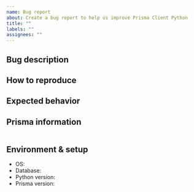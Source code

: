 ```yaml
---
name: Bug report
about: Create a bug report to help us improve Prisma Client Python
title: ""
labels: ""
assignees: ""
---
```


<!--
Thanks for helping us improve Prisma Client Python! 🙏 Please follow the sections in the template and provide as much information as possible about your problem, e.g. by enabling additional logging output.

See https://prisma-client-py.readthedocs.io/en/latest/logging/ for how to enable additional logging output.
-->

## Bug description

<!-- A clear and concise description of what the bug is. -->

## How to reproduce

<!--
Steps to reproduce the behavior:
1. Go to '...'
2. Change '....'
3. Run '....'
4. See error
-->

## Expected behavior

<!-- A clear and concise description of what you expected to happen. -->

## Prisma information

<!-- Your Prisma schema, Prisma Client Python queries, ...
Do not include your database credentials when sharing your Prisma schema! -->

```prisma

```

## Environment & setup

<!-- In which environment does the problem occur -->

- OS: <!--[e.g. Mac OS, Windows, Debian, CentOS, ...]-->
- Database: <!--[PostgreSQL, MySQL, MariaDB or SQLite]-->
- Python version: <!--[Run `python -V` to see your Python version]-->
- Prisma version:
<!--[Run `prisma py version` to see your Prisma version and paste it between the ´´´]-->

```

```
